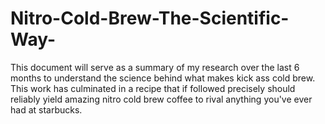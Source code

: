 # Nitro-Cold-Brew-The-Scientific-Way-
This document will serve as a summary of my research over the last 6 months to understand the science behind what makes kick ass cold brew. This work has culminated in a recipe that if followed precisely should reliably yield amazing nitro cold brew coffee to rival anything you've ever had at starbucks.
